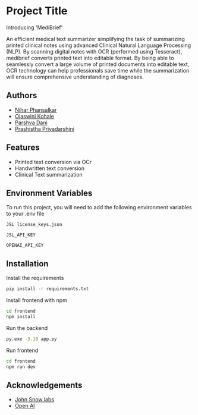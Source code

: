 
# Project Title

Introducing 'MediBrief'

An efficient medical text summarizer
simplifying the task of summarizing printed clinical notes using advanced Clinical Natural Language Processing (NLP). By scanning digital notes with OCR (performed using Tesseract), medibrief converts printed text into editable format. By being able to seamlessly convert a large volume of printed documents into editable text, OCR technology can help professionals save time while the summarization will ensure comprehensive understanding of diagnoses.


## Authors

- [Nihar Phansalkar](https://github.com/NiharPhansalkar/)
- [Ojaswini Kohale](https://github.com/OjaswiniKohale)
- [Parshva Dani](https://github.com/parshva555)
- [Prashistha Priyadarshini](https://github.com/Prashistha)



## Features

- Printed text conversion via OCr
- Handwritten text conversion 
- Clinical Text summarization


## Environment Variables

To run this project, you will need to add the following environment variables to your .env file

`JSL license_keys.json`

`JSL_API_KEY`

`OPENAI_API_KEY`


## Installation

Install the requirements 

```bash
pip install -r requirements.txt
```
Install frontend with npm

```bash
cd frontend
npm install

```

Run the backend
```bash
py.exe -3.10 app.py
```
Run frontend 
```bash
cd frontend
npm run dev
```
    
## Acknowledgements

 - [John Snow labs ](https://www.johnsnowlabs.com/)
 - [Open AI](https://platform.openai.com/docs/overview)


